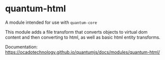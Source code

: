 # quantum-html

A module intended for use with `quantum-core`

This module adds a file transform that converts objects to virtual dom content
and then converting to html, as well as basic html entity transforms.

Documentation:
https://ocadotechnology.github.io/quantumjs/docs/modules/quantum-html/
